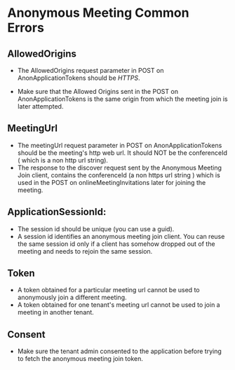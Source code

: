 # Anonymous Meeting Common Errors

## AllowedOrigins

  - The AllowedOrigins request parameter in POST on AnonApplicationTokens should be _HTTPS_.

  - Make sure that the Allowed Origins sent in the POST on AnonApplicationTokens is the same origin from which the meeting join is later attempted.

 
## MeetingUrl

  - The meetingUrl request parameter in POST on AnonApplicationTokens should be the meeting's http web url. It should NOT be the conferenceId ( which is a non http url string).
  - The response to the discover request sent by the Anonymous Meeting Join client, contains the conferenceId (a non https url string ) which is used in the POST on onlineMeetingInvitations later for joining the meeting.
  
## ApplicationSessionId:

  - The session id should be unique (you can use a guid).
  - A session id identifies an anonymous meeting join client. You can reuse the same session id only if a client has somehow dropped out of the meeting and needs to rejoin the same session.
  
## Token

  - A token obtained for a particular meeting url cannot be used to anonymously join a different meeting.
  - A token obtained for one tenant's meeting url cannot be used to join a meeting in another tenant.

## Consent

  - Make sure the tenant admin consented to the application before trying to fetch the anonymous meeting join token.
